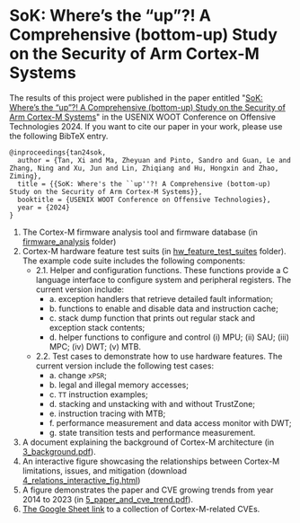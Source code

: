 # SoK: Where’s the “up”?! A Comprehensive (bottom-up) Study on the Security of Arm Cortex-M Systems

The results of this project were published in the paper entitled "<a href="[https://cactilab.github.io/assets/pdf/byotee2024.pdf](https://cactilab.github.io/assets/pdf/tan2024sok.pdf)">SoK: Where’s the “up”?! A Comprehensive (bottom-up) Study on the Security of Arm Cortex-M Systems</a>" in the USENIX WOOT Conference on Offensive Technologies 2024. If you want to cite our paper in your work, please use the following BibTeX entry.

```
@inproceedings{tan24sok,
  author = {Tan, Xi and Ma, Zheyuan and Pinto, Sandro and Guan, Le and Zhang, Ning and Xu, Jun and Lin, Zhiqiang and Hu, Hongxin and Zhao, Ziming},
  title = {{SoK: Where's the ``up''?! A Comprehensive (bottom-up) Study on the Security of Arm Cortex-M Systems}},
  booktitle = {USENIX WOOT Conference on Offensive Technologies},
  year = {2024}
}
```

1. The Cortex-M firmware analysis tool and firmware database (in [firmware_analysis](https://github.com/CactiLab/code-SoK-Cortex-M/tree/main/firmware_analysis) folder)
2. Cortex-M hardware feature test suits (in [hw_feature_test_suites](https://github.com/CactiLab/code-SoK-Cortex-M/tree/main/hw_feature_test_suites) folder). The example code suite includes the following components:
   - 2.1. Helper and configuration functions. These functions provide a C language interface to configure system and peripheral registers. The current version include:
     - a. exception handlers that retrieve detailed fault information;
     - b. functions to enable and disable data and instruction cache;
     - c. stack dump function that prints out regular stack and exception stack contents;
     - d. helper functions to configure and control (i) MPU; (ii) SAU; (iii) MPC; (iv) DWT; (v) MTB.
   - 2.2. Test cases to demonstrate how to use hardware features. The current version include the following test cases:
     - a. change `xPSR`;
     - b. legal and illegal memory accesses;
     - c. `TT` instruction examples;
     - d. stacking and unstacking with and without TrustZone;
     - e. instruction tracing with MTB;
     - f. performance measurement and data access monitor with DWT;
     - g. state transition tests and performance measurement.
3. A document explaining the background of Cortex-M architecture (in [3_background.pdf](https://github.com/CactiLab/code-SoK-Cortex-M/blob/main/3_background.pdf)).
4. An interactive figure showcasing the relationships between Cortex-M limitations, issues, and mitigation (download [4_relations_interactive_fig.html](https://github.com/CactiLab/code-SoK-Cortex-M/blob/main/4_relations_interactive_fig.html))
5. A figure demonstrates the paper and CVE growing trends from year 2014 to 2023 (in [5_paper_and_cve_trend.pdf](https://github.com/CactiLab/code-SoK-Cortex-M/blob/main/5_paper_and_cve_trend.pdf)).
6. [The Google Sheet link](https://docs.google.com/spreadsheets/d/1xWaPkYhWN8H_5XIA9zWZErhj2j2HMoxlJKs5AMwcE5c/edit?usp=sharing) to a collection of Cortex-M-related CVEs.
